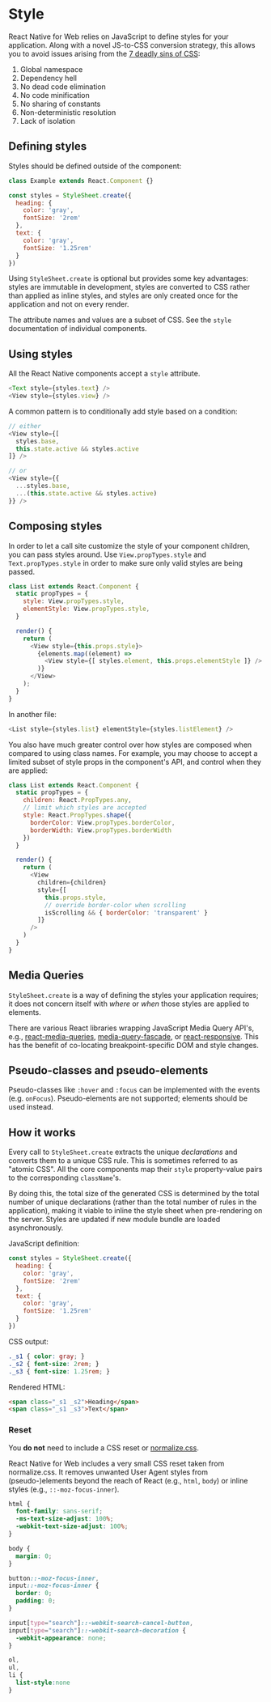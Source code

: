 # Style

React Native for Web relies on JavaScript to define styles for your
application. Along with a novel JS-to-CSS conversion strategy, this allows you
to avoid issues arising from the [7 deadly sins of
CSS](https://speakerdeck.com/vjeux/react-css-in-js):

1. Global namespace
2. Dependency hell
3. No dead code elimination
4. No code minification
5. No sharing of constants
6. Non-deterministic resolution
7. Lack of isolation

## Defining styles

Styles should be defined outside of the component:

```js
class Example extends React.Component {}

const styles = StyleSheet.create({
  heading: {
    color: 'gray',
    fontSize: '2rem'
  },
  text: {
    color: 'gray',
    fontSize: '1.25rem'
  }
})
```

Using `StyleSheet.create` is optional but provides some key advantages: styles
are immutable in development, styles are converted to CSS rather than applied
as inline styles, and styles are only created once for the application and not
on every render.

The attribute names and values are a subset of CSS. See the `style`
documentation of individual components.

## Using styles

All the React Native components accept a `style` attribute.

```js
<Text style={styles.text} />
<View style={styles.view} />
```

A common pattern is to conditionally add style based on a condition:

```js
// either
<View style={[
  styles.base,
  this.state.active && styles.active
]} />

// or
<View style={{
  ...styles.base,
  ...(this.state.active && styles.active)
}} />
```

## Composing styles

In order to let a call site customize the style of your component children, you
can pass styles around. Use `View.propTypes.style` and `Text.propTypes.style` in
order to make sure only valid styles are being passed.

```js
class List extends React.Component {
  static propTypes = {
    style: View.propTypes.style,
    elementStyle: View.propTypes.style,
  }

  render() {
    return (
      <View style={this.props.style}>
        {elements.map((element) =>
          <View style={[ styles.element, this.props.elementStyle ]} />
        )}
      </View>
    );
  }
}
```

In another file:

```js
<List style={styles.list} elementStyle={styles.listElement} />
```

You also have much greater control over how styles are composed when compared
to using class names. For example, you may choose to accept a limited subset
of style props in the component's API, and control when they are applied:

```js
class List extends React.Component {
  static propTypes = {
    children: React.PropTypes.any,
    // limit which styles are accepted
    style: React.PropTypes.shape({
      borderColor: View.propTypes.borderColor,
      borderWidth: View.propTypes.borderWidth
    })
  }

  render() {
    return (
      <View
        children={children}
        style={[
          this.props.style,
          // override border-color when scrolling
          isScrolling && { borderColor: 'transparent' }
        ]}
      />
    )
  }
}
```

## Media Queries

`StyleSheet.create` is a way of defining the styles your application requires;
it does not concern itself with _where_ or _when_ those styles are applied to
elements.

There are various React libraries wrapping JavaScript Media Query API's, e.g.,
[react-media-queries](https://github.com/bloodyowl/react-media-queries),
[media-query-fascade](https://github.com/tanem/media-query-facade), or
[react-responsive](https://github.com/contra/react-responsive). This has the
benefit of co-locating breakpoint-specific DOM and style changes.

## Pseudo-classes and pseudo-elements

Pseudo-classes like `:hover` and `:focus` can be implemented with the events
(e.g. `onFocus`). Pseudo-elements are not supported; elements should be used
instead.

## How it works

Every call to `StyleSheet.create` extracts the unique _declarations_ and
converts them to a unique CSS rule. This is sometimes referred to as "atomic
CSS". All the core components map their `style` property-value pairs to the
corresponding `className`'s.

By doing this, the total size of the generated CSS is determined by the
total number of unique declarations (rather than the total number of rules in
the application), making it viable to inline the style sheet when pre-rendering
on the server. Styles are updated if new module bundle are loaded asynchronously.

JavaScript definition:

```js
const styles = StyleSheet.create({
  heading: {
    color: 'gray',
    fontSize: '2rem'
  },
  text: {
    color: 'gray',
    fontSize: '1.25rem'
  }
})
```

CSS output:

```css
._s1 { color: gray; }
._s2 { font-size: 2rem; }
._s3 { font-size: 1.25rem; }
```

Rendered HTML:

```html
<span class="_s1 _s2">Heading</span>
<span class="_s1 _s3">Text</span>
```

### Reset

You **do not** need to include a CSS reset or
[normalize.css](https://necolas.github.io/normalize.css/).

React Native for Web includes a very small CSS reset taken from normalize.css.
It removes unwanted User Agent styles from (pseudo-)elements beyond the reach
of React (e.g., `html`, `body`) or inline styles (e.g., `::-moz-focus-inner`).

```css
html {
  font-family: sans-serif;
  -ms-text-size-adjust: 100%;
  -webkit-text-size-adjust: 100%;
}

body {
  margin: 0;
}

button::-moz-focus-inner,
input::-moz-focus-inner {
  border: 0;
  padding: 0;
}

input[type="search"]::-webkit-search-cancel-button,
input[type="search"]::-webkit-search-decoration {
  -webkit-appearance: none;
}

ol,
ul,
li {
  list-style:none
}
```
